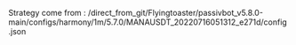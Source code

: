 Strategy come from : /direct_from_git/Flyingtoaster/passivbot_v5.8.0-main/configs/harmony/1m/5.7.0/MANAUSDT_20220716051312_e271d/config.json